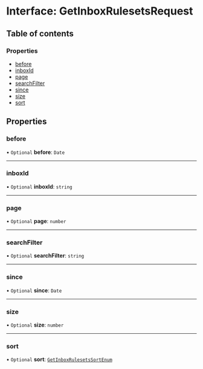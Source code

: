 # Interface: GetInboxRulesetsRequest

## Table of contents

### Properties

- [before](GetInboxRulesetsRequest.md#before)
- [inboxId](GetInboxRulesetsRequest.md#inboxid)
- [page](GetInboxRulesetsRequest.md#page)
- [searchFilter](GetInboxRulesetsRequest.md#searchfilter)
- [since](GetInboxRulesetsRequest.md#since)
- [size](GetInboxRulesetsRequest.md#size)
- [sort](GetInboxRulesetsRequest.md#sort)

## Properties

### before

• `Optional` **before**: `Date`

___

### inboxId

• `Optional` **inboxId**: `string`

___

### page

• `Optional` **page**: `number`

___

### searchFilter

• `Optional` **searchFilter**: `string`

___

### since

• `Optional` **since**: `Date`

___

### size

• `Optional` **size**: `number`

___

### sort

• `Optional` **sort**: [`GetInboxRulesetsSortEnum`](../enums/GetInboxRulesetsSortEnum.md)
